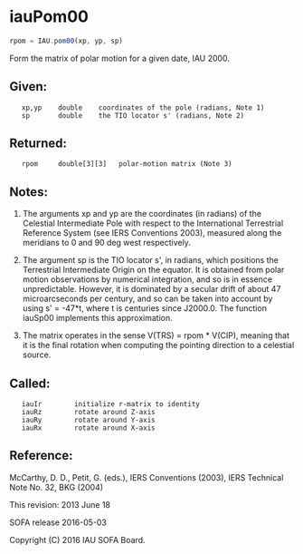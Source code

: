 # iauPom00

```js
rpom = IAU.pom00(xp, yp, sp)
```

Form the matrix of polar motion for a given date, IAU 2000.

## Given:
```
   xp,yp    double    coordinates of the pole (radians, Note 1)
   sp       double    the TIO locator s' (radians, Note 2)
```

## Returned:
```
   rpom     double[3][3]   polar-motion matrix (Note 3)
```

## Notes:

1) The arguments xp and yp are the coordinates (in radians) of the
   Celestial Intermediate Pole with respect to the International
   Terrestrial Reference System (see IERS Conventions 2003),
   measured along the meridians to 0 and 90 deg west respectively.

2) The argument sp is the TIO locator s', in radians, which
   positions the Terrestrial Intermediate Origin on the equator.  It
   is obtained from polar motion observations by numerical
   integration, and so is in essence unpredictable.  However, it is
   dominated by a secular drift of about 47 microarcseconds per
   century, and so can be taken into account by using s' = -47*t,
   where t is centuries since J2000.0.  The function iauSp00
   implements this approximation.

3) The matrix operates in the sense V(TRS) = rpom * V(CIP), meaning
   that it is the final rotation when computing the pointing
   direction to a celestial source.

## Called:
```
   iauIr        initialize r-matrix to identity
   iauRz        rotate around Z-axis
   iauRy        rotate around Y-axis
   iauRx        rotate around X-axis
```

## Reference:

   McCarthy, D. D., Petit, G. (eds.), IERS Conventions (2003),
   IERS Technical Note No. 32, BKG (2004)

This revision:  2013 June 18

SOFA release 2016-05-03

Copyright (C) 2016 IAU SOFA Board.